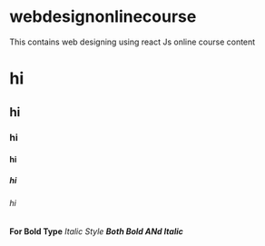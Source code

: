 # webdesignonlinecourse
This contains web designing using react Js online course content
# hi
## hi
### hi
#### hi
##### hi
###### hi

**For Bold Type**
*Italic Style*
***Both Bold ANd Italic***
